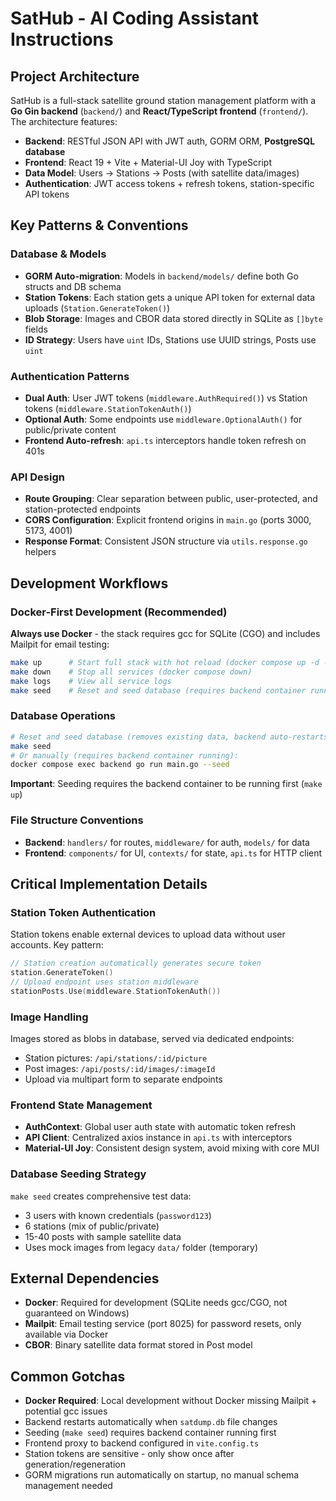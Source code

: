 # SatHub - AI Coding Assistant Instructions

## Project Architecture

SatHub is a full-stack satellite ground station management platform with a **Go Gin backend** (`backend/`) and **React/TypeScript frontend** (`frontend/`). The architecture features:

- **Backend**: RESTful JSON API with JWT auth, GORM ORM, **PostgreSQL database**
- **Frontend**: React 19 + Vite + Material-UI Joy with TypeScript
- **Data Model**: Users → Stations → Posts (with satellite data/images)
- **Authentication**: JWT access tokens + refresh tokens, station-specific API tokens

## Key Patterns & Conventions

### Database & Models

- **GORM Auto-migration**: Models in `backend/models/` define both Go structs and DB schema
- **Station Tokens**: Each station gets a unique API token for external data uploads (`Station.GenerateToken()`)
- **Blob Storage**: Images and CBOR data stored directly in SQLite as `[]byte` fields
- **ID Strategy**: Users have `uint` IDs, Stations use UUID strings, Posts use `uint`

### Authentication Patterns

- **Dual Auth**: User JWT tokens (`middleware.AuthRequired()`) vs Station tokens (`middleware.StationTokenAuth()`)
- **Optional Auth**: Some endpoints use `middleware.OptionalAuth()` for public/private content
- **Frontend Auto-refresh**: `api.ts` interceptors handle token refresh on 401s

### API Design

- **Route Grouping**: Clear separation between public, user-protected, and station-protected endpoints
- **CORS Configuration**: Explicit frontend origins in `main.go` (ports 3000, 5173, 4001)
- **Response Format**: Consistent JSON structure via `utils.response.go` helpers

## Development Workflows

### Docker-First Development (Recommended)

**Always use Docker** - the stack requires gcc for SQLite (CGO) and includes Mailpit for email testing:

```bash
make up      # Start full stack with hot reload (docker compose up -d --build)
make down    # Stop all services (docker compose down)
make logs    # View all service logs
make seed    # Reset and seed database (requires backend container running)
```

### Database Operations

```bash
# Reset and seed database (removes existing data, backend auto-restarts)
make seed
# Or manually (requires backend container running):
docker compose exec backend go run main.go --seed
```

**Important**: Seeding requires the backend container to be running first (`make up`)

### File Structure Conventions

- **Backend**: `handlers/` for routes, `middleware/` for auth, `models/` for data
- **Frontend**: `components/` for UI, `contexts/` for state, `api.ts` for HTTP client

## Critical Implementation Details

### Station Token Authentication

Station tokens enable external devices to upload data without user accounts. Key pattern:

```go
// Station creation automatically generates secure token
station.GenerateToken()
// Upload endpoint uses station middleware
stationPosts.Use(middleware.StationTokenAuth())
```

### Image Handling

Images stored as blobs in database, served via dedicated endpoints:

- Station pictures: `/api/stations/:id/picture`
- Post images: `/api/posts/:id/images/:imageId`
- Upload via multipart form to separate endpoints

### Frontend State Management

- **AuthContext**: Global user auth state with automatic token refresh
- **API Client**: Centralized axios instance in `api.ts` with interceptors
- **Material-UI Joy**: Consistent design system, avoid mixing with core MUI

### Database Seeding Strategy

`make seed` creates comprehensive test data:

- 3 users with known credentials (`password123`)
- 6 stations (mix of public/private)
- 15-40 posts with sample satellite data
- Uses mock images from legacy `data/` folder (temporary)

## External Dependencies

- **Docker**: Required for development (SQLite needs gcc/CGO, not guaranteed on Windows)
- **Mailpit**: Email testing service (port 8025) for password resets, only available via Docker
- **CBOR**: Binary satellite data format stored in Post model

## Common Gotchas

- **Docker Required**: Local development without Docker missing Mailpit + potential gcc issues
- Backend restarts automatically when `satdump.db` file changes
- Seeding (`make seed`) requires backend container running first
- Frontend proxy to backend configured in `vite.config.ts`
- Station tokens are sensitive - only show once after generation/regeneration
- GORM migrations run automatically on startup, no manual schema management needed
